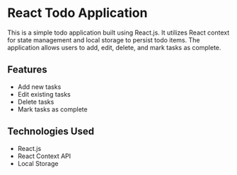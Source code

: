 # React Todo Application

This is a simple todo application built using React.js. It utilizes React context for state management and local storage to persist todo items. The application allows users to add, edit, delete, and mark tasks as complete.

## Features

- Add new tasks
- Edit existing tasks
- Delete tasks
- Mark tasks as complete

## Technologies Used

- React.js
- React Context API
- Local Storage